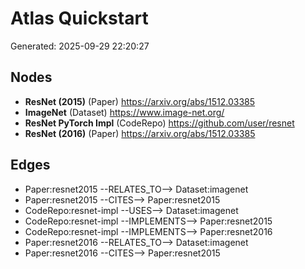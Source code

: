 # Atlas Quickstart

Generated: 2025-09-29 22:20:27

## Nodes
- **ResNet (2015)** (Paper) https://arxiv.org/abs/1512.03385
- **ImageNet** (Dataset) https://www.image-net.org/
- **ResNet PyTorch Impl** (CodeRepo) https://github.com/user/resnet
- **ResNet (2016)** (Paper) https://arxiv.org/abs/1512.03385

## Edges
- Paper:resnet2015 --RELATES_TO--> Dataset:imagenet
- Paper:resnet2015 --CITES--> Paper:resnet2015
- CodeRepo:resnet-impl --USES--> Dataset:imagenet
- CodeRepo:resnet-impl --IMPLEMENTS--> Paper:resnet2015
- CodeRepo:resnet-impl --IMPLEMENTS--> Paper:resnet2016
- Paper:resnet2016 --RELATES_TO--> Dataset:imagenet
- Paper:resnet2016 --CITES--> Paper:resnet2015